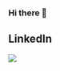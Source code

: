 ### Hi there 👋

## LinkedIn
[<img src="https://upload.wikimedia.org/wikipedia/commons/thumb/0/01/LinkedIn_Logo.svg/2560px-LinkedIn_Logo.svg.png">](https://www.linkedin.com/in/axelhojmark/)

<!--
**hojmax/hojmax** is a ✨ _special_ ✨ repository because its `README.md` (this file) appears on your GitHub profile.

Here are some ideas to get you started:

- 🔭 I’m currently working on ...
- 🌱 I’m currently learning ...
- 👯 I’m looking to collaborate on ...
- 🤔 I’m looking for help with ...
- 💬 Ask me about ...
- 📫 How to reach me: ...
- 😄 Pronouns: ...
- ⚡ Fun fact: ...
-->
